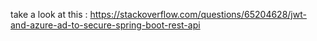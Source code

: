 take a look at this :
https://stackoverflow.com/questions/65204628/jwt-and-azure-ad-to-secure-spring-boot-rest-api
